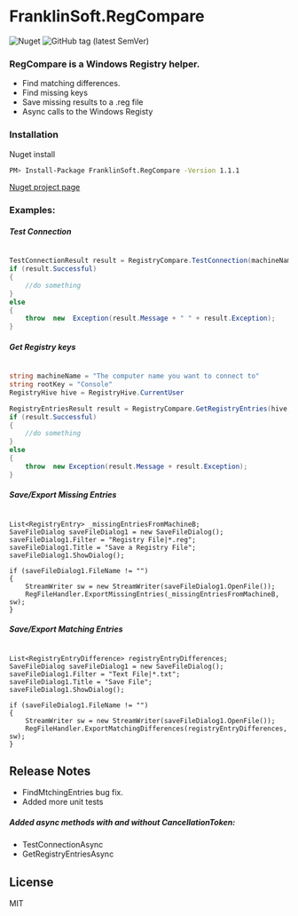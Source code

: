 # FranklinSoft.RegCompare
![Nuget](https://img.shields.io/nuget/v/FranklinSoft.RegCompare?style=for-the-badge) ![GitHub tag (latest SemVer)](https://img.shields.io/github/tag/DouganRedhammer/FranklinSoft.RegCompare?style=for-the-badge)

### RegCompare is a Windows Registry helper.
- Find matching differences.
- Find missing keys
- Save missing results to a .reg file
- Async calls to the Windows Registy 
### Installation

Nuget install 
```sh
PM> Install-Package FranklinSoft.RegCompare -Version 1.1.1
```
[Nuget project page](https://www.nuget.org/packages/FranklinSoft.RegCompare/)

### Examples:
##### Test Connection

```csharp

TestConnectionResult result = RegistryCompare.TestConnection(machineName);
if (result.Successful)
{
    //do something
}
else
{
    throw  new  Exception(result.Message + " " + result.Exception);
}
```

##### Get Registry keys
```csharp

string machineName = "The computer name you want to connect to"
string rootKey = "Console"
RegistryHive hive = RegistryHive.CurrentUser

RegistryEntriesResult result = RegistryCompare.GetRegistryEntries(hive, rootKey, machineName);
if (result.Successful)
{
    //do something
}
else
{
    throw  new Exception(result.Message + result.Exception);
}
```

##### Save/Export Missing Entries
```

List<RegistryEntry> _missingEntriesFromMachineB;
SaveFileDialog saveFileDialog1 = new SaveFileDialog();
saveFileDialog1.Filter = "Registry File|*.reg";
saveFileDialog1.Title = "Save a Registry File";
saveFileDialog1.ShowDialog();

if (saveFileDialog1.FileName != "")
{
    StreamWriter sw = new StreamWriter(saveFileDialog1.OpenFile());
    RegFileHandler.ExportMissingEntries(_missingEntriesFromMachineB, sw);
}
```

##### Save/Export Matching Entries
```

List<RegistryEntryDifference> registryEntryDifferences;
SaveFileDialog saveFileDialog1 = new SaveFileDialog();
saveFileDialog1.Filter = "Text File|*.txt";
saveFileDialog1.Title = "Save File";
saveFileDialog1.ShowDialog();

if (saveFileDialog1.FileName != "")
{
    StreamWriter sw = new StreamWriter(saveFileDialog1.OpenFile());
    RegFileHandler.ExportMatchingDifferences(registryEntryDifferences, sw);
}
```

## Release Notes
* FindMtchingEntries bug fix.
* Added more unit tests
##### Added async methods with and without CancellationToken:
* TestConnectionAsync
* GetRegistryEntriesAsync



License
----

MIT
